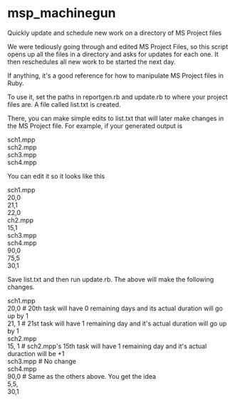 msp_machinegun
==============

Quickly update and schedule new work on a directory of MS Project files

We were tediously going through and edited MS Project Files, so this script opens up all the files in a directory and asks for updates for each one.  It then reschedules all new work to be started the next day.

If anything, it's a good reference for how to manipulate MS Project files in Ruby.

To use it, set the paths in reportgen.rb and update.rb to where your project files are.  A file called list.txt is created.

There, you can make simple edits to list.txt that will later make changes in the MS Project file.  For example, if your generated output is

sch1.mpp<br>
sch2.mpp<br>
sch3.mpp<br>
sch4.mpp<br>

You can edit it so it looks like this

sch1.mpp<br>
20,0<br>
21,1<br>
22,0<br>
ch2.mpp<br>
15,1<br>
sch3.mpp<br>
sch4.mpp<br>
90,0<br>
75,5<br>
30,1<br>

Save list.txt and then run update.rb.  The above will make the following changes.

sch1.mpp<br>
20,0      # 20th task will have 0 remaining days and its actual duration will go up by 1<br>
21, 1     # 21st task will have 1 remaining day and it's actual duration will go up by 1<br>
sch2.mpp<br>
15, 1     # sch2.mpp's 15th task will have 1 remaining day and it's actual duraction will be +1<br>
sch3.mpp  # No change<br>
sch4.mpp<br>
90,0      # Same as the others above.  You get the idea<br>
5,5,<br>
30,1<br>

